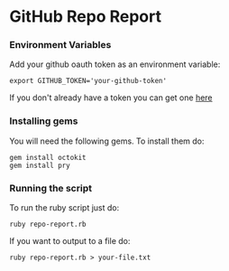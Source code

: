 # GitHub Repo Report

### Environment Variables

Add your github oauth token as an environment variable:

    export GITHUB_TOKEN='your-github-token'

If you don't already have a token you can get one
[here](https://github.com/settings/tokens)

### Installing gems

You will need the following gems. To install them do:

    gem install octokit
    gem install pry

### Running the script

To run the ruby script just do:

    ruby repo-report.rb

If you want to output to a file do:

    ruby repo-report.rb > your-file.txt
